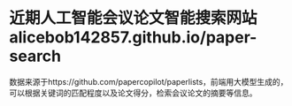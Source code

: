 # 近期人工智能会议论文智能搜索网站 alicebob142857.github.io/paper-search

数据来源于https://github.com/papercopilot/paperlists，前端用大模型生成的，可以根据关键词的匹配程度以及论文得分，检索会议论文的摘要等信息。
